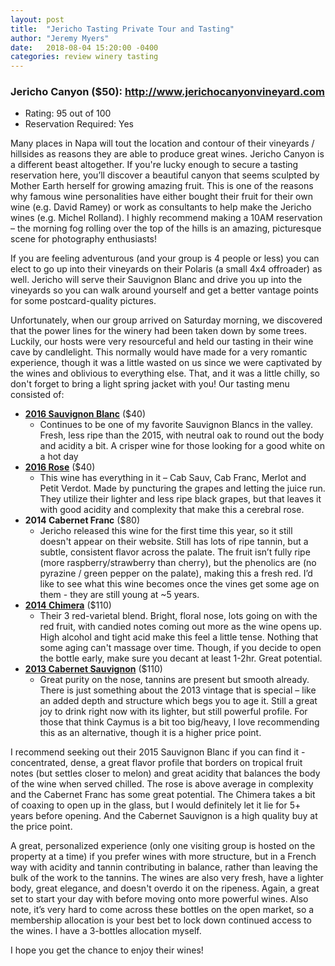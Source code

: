 ```yaml
---
layout: post
title:  "Jericho Tasting Private Tour and Tasting"
author: "Jeremy Myers"
date:   2018-08-04 15:20:00 -0400
categories: review winery tasting
---
```

### Jericho Canyon ($50): <http://www.jerichocanyonvineyard.com>
* Rating: 95 out of 100
* Reservation Required: Yes

Many places in Napa will tout the location and contour of their vineyards / hillsides as reasons they are able to produce great wines.  Jericho Canyon is a different beast altogether.  If you're lucky enough to secure a tasting reservation here, you’ll discover a beautiful canyon that seems sculpted by Mother Earth herself for growing amazing fruit.  This is one of the reasons why famous wine personalities have either bought their fruit for their own wine (e.g. David Ramey) or work as consultants to help make the Jericho wines (e.g. Michel Rolland).  I highly recommend making a 10AM reservation – the morning fog rolling over the top of the hills is an amazing, picturesque scene for photography enthusiasts!

If you are feeling adventurous (and your group is 4 people or less) you can elect to go up into their vineyards on their Polaris (a small 4x4 offroader) as well.  Jericho will serve their Sauvignon Blanc and drive you up into the vineyards so you can walk around yourself and get a better vantage points for some postcard-quality pictures.  

Unfortunately, when our group arrived on Saturday morning, we discovered that the power lines for the winery had been taken down by some trees.  Luckily, our hosts were very resourceful and held our tasting in their wine cave by candlelight.  This normally would have made for a very romantic experience, though it was a little wasted on us since we were captivated by the wines and oblivious to everything else.  That, and it was a little chilly, so don't forget to bring a light spring jacket with you!  Our tasting menu consisted of:
* [**2016 Sauvignon Blanc**](http://www.jerichocanyonvineyard.com/sauvignon-blanc) ($40)
  * Continues to be one of my favorite Sauvignon Blancs in the valley.  Fresh, less ripe than the 2015, with neutral oak to round out the body and acidity a bit.  A crisper wine for those looking for a good white on a hot day
* [**2016 Rose**](http://www.jerichocanyonvineyard.com/page?pageid=04DD2AF1-197C-499E-900B-A82ABE8D34B6) ($40)
  * This wine has everything in it – Cab Sauv, Cab Franc, Merlot and Petit Verdot.  Made by puncturing the grapes and letting the juice run.  They utilize their lighter and less ripe black grapes, but that leaves it with good acidity and complexity that make this a cerebral rose.
* **2014 Cabernet Franc** ($80)
  * Jericho released this wine for the first time this year, so it still doesn't appear on their website.  Still has lots of ripe tannin, but a subtle, consistent flavor across the palate.  The fruit isn’t fully ripe (more raspberry/strawberry than cherry), but the phenolics are (no pyrazine / green pepper on the palate), making this a fresh red.  I’d like to see what this wine becomes once the vines get some age on them - they are still young at ~5 years.
* [**2014 Chimera**](http://www.jerichocanyonvineyard.com/page?pageid=B7EFE608-9EB9-4FE7-826D-F83515908821) ($110)
  * Their 3 red-varietal blend.  Bright, floral nose, lots going on with the red fruit, with candied notes coming out more as the wine opens up.  High alcohol and tight acid make this feel a little tense.  Nothing that some aging can't massage over time.  Though, if you decide to open the bottle early, make sure you decant at least 1-2hr.  Great potential.
* [**2013 Cabernet Sauvignon**](http://www.jerichocanyonvineyard.com/jericho-cabernet-sauvignon) ($110)
  * Great purity on the nose, tannins are present but smooth already.  There is just something about the 2013 vintage that is special – like an added depth and structure which begs you to age it.  Still a great joy to drink right now with its lighter, but still powerful profile.  For those that think Caymus is a bit too big/heavy, I love recommending this as an alternative, though it is a higher price point.

I recommend seeking out their 2015 Sauvignon Blanc if you can find it - concentrated, dense, a great flavor profile that borders on tropical fruit notes (but settles closer to melon) and great acidity that balances the body of the wine when served chilled.  The rose is above average in complexity and the Cabernet Franc has some great potential.  The Chimera takes a bit of coaxing to open up in the glass, but I would definitely let it lie for 5+ years before opening.  And the Cabernet Sauvignon is a high quality buy at the price point.

A great, personalized experience (only one visiting group is hosted on the property at a time) if you prefer wines with more structure, but in a French way with acidity and tannin contributing in balance, rather than leaving the bulk of the work to the tannins.  The wines are also very fresh, have a lighter body, great elegance, and doesn't overdo it on the ripeness.  Again, a great set to start your day with before moving onto more powerful wines.  Also note, it’s very hard to come across these bottles on the open market, so a membership allocation is your best bet to lock down continued access to the wines.  I have a 3-bottles allocation myself.

I hope you get the chance to enjoy their wines!
